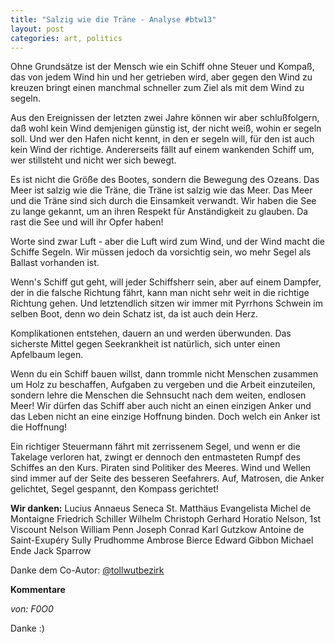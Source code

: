 ```yaml
---
title: "Salzig wie die Träne - Analyse #btw13"
layout: post
categories: art, politics
---
```

Ohne Grundsätze ist der Mensch wie ein Schiff ohne Steuer und Kompaß, das von jedem Wind hin und her getrieben wird, aber gegen den Wind zu kreuzen bringt einen manchmal schneller zum Ziel als mit dem Wind zu segeln.

Aus den Ereignissen der letzten zwei Jahre können wir aber schlußfolgern, daß wohl kein Wind demjenigen günstig ist, der nicht weiß, wohin er segeln soll. Und wer den Hafen nicht kennt, in den er segeln will, für den ist auch kein Wind der richtige. Andererseits fällt auf einem wankenden Schiff um, wer stillsteht und nicht wer sich bewegt.

Es ist nicht die Größe des Bootes, sondern die Bewegung des Ozeans. Das Meer ist salzig wie die Träne, die Träne ist salzig wie das Meer. Das Meer und die Träne sind sich durch die Einsamkeit verwandt. Wir haben die See zu lange gekannt, um an ihren Respekt für Anständigkeit zu glauben. Da rast die See und will ihr Opfer haben!

Worte sind zwar Luft - aber die Luft wird zum Wind, und der Wind macht die Schiffe Segeln. Wir müssen jedoch da vorsichtig sein, wo mehr Segel als Ballast vorhanden ist.

Wenn's Schiff gut geht, will jeder Schiffsherr sein, aber auf einem Dampfer, der in die falsche Richtung fährt, kann man nicht sehr weit in die richtige Richtung gehen. Und letztendlich sitzen wir immer mit Pyrrhons Schwein im selben Boot, denn wo dein Schatz ist, da ist auch dein Herz.

Komplikationen entstehen, dauern an und werden überwunden. Das sicherste Mittel gegen Seekrankheit ist natürlich, sich unter einen Apfelbaum legen.

Wenn du ein Schiff bauen willst, dann trommle nicht Menschen zusammen um Holz zu beschaffen, Aufgaben zu vergeben und die Arbeit einzuteilen, sondern lehre die Menschen die Sehnsucht nach dem weiten, endlosen Meer! Wir dürfen das Schiff aber auch nicht an einen einzigen Anker und das Leben nicht an eine einzige Hoffnung binden. Doch welch ein Anker ist die Hoffnung!

Ein richtiger Steuermann fährt mit zerrissenem Segel, und wenn er die Takelage verloren hat, zwingt er dennoch den entmasteten Rumpf des Schiffes an den Kurs.
Piraten sind Politiker des Meeres. Wind und Wellen sind immer auf der Seite des besseren Seefahrers.
Auf, Matrosen, die Anker gelichtet, Segel gespannt, den Kompass gerichtet!


__Wir danken:__
Lucius Annaeus Seneca
St. Matthäus Evangelista
Michel de Montaigne
Friedrich Schiller
Wilhelm Christoph Gerhard
Horatio Nelson, 1st Viscount Nelson
William Penn
Joseph Conrad
Karl Gutzkow
Antoine de Saint-Exupéry
Sully Prudhomme
Ambrose Bierce
Edward Gibbon
Michael Ende
Jack Sparrow

Danke dem Co-Autor: <a href="https://twitter.com/tollwutbezirk">@tollwutbezirk</a>
		

__Kommentare__
			
_von: F0O0_
			
Danke :)

